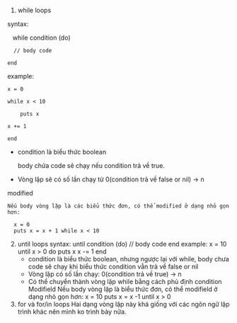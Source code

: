 1. while loops

  syntax:
  
    while condition (do)
    
      // body code
    
    end
    
  example:
    
    x = 0 
    
    while x < 10 
    
    	puts x
    
   	x += 1
    
    end 
    
  - condition là biểu thức boolean
  
	body chứa code sẽ chạy nếu condition trả về true.
	
  - Vòng lặp sẽ có số lần chạy từ 0(condition trả về false or nil) -> n
  
  modified
  
    Nếu body vòng lặp là các biểu thức đơn, có thể modified ở dạng nhỏ gọn hơn:
    
      x = 0
      puts x = x + 1 while x < 10
2. until loops
   syntax:
	until condition (do)
	   // body code
	end
   example:
	x = 10
	until x > 0 do
	  puts x
	  x -= 1
	end
   - condition là biểu thức boolean, nhưng ngược lại với while, body chưa code
    sẽ chạy khi biểu thức condition vẫn trả về false or nil
   - Vòng lặp có số lần chạy: 0(condition trả về true) -> n
   - Có thể chuyển thành vòng lặp while bằng cách phủ định condition
   Modifield
	Nếu body vòng lặp là biểu thức đơn, có thể modifield ở dạng nhỏ gọn hơn:
	  x = 10
	  puts x = x -1 until x > 0
3. for và for/in loops
 Hai dạng vòng lặp này khá giống với các ngôn ngữ lập trình khác nên mình ko trình bày nữa.
